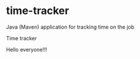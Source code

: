 # time-tracker
Java (Maven) application for tracking time on the job

Time tracker

Hello everyone!!!
